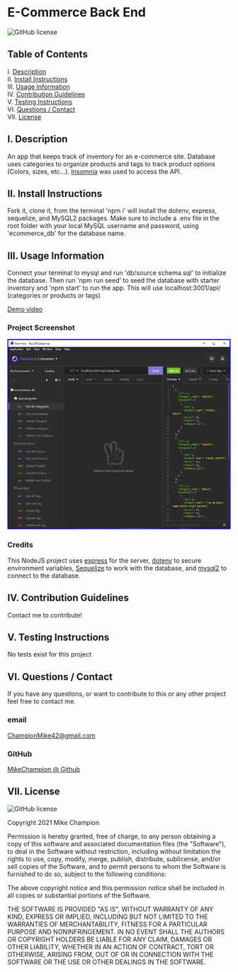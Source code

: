 # E-Commerce Back End

![GitHub license](https://img.shields.io/badge/license-MIT-blue.svg)

## Table of Contents

I. [Description](#description)  
II. [Install Instructions](#install-instructions)  
III. [Usage Information](#usage-information)  
IV. [Contribution Guidelines](#contribution-guidelines)  
V. [Testing Instructions](#testing-instructions)  
VI. [Questions / Contact](#contact)  
VII. [License](#license)

## <a id="description">I. Description</a>

An app that keeps track of inventory for an e-commerce site. Database uses categories to organize products and tags to track product options (Colors, sizes, etc...). <a href="https://insomnia.rest/" target="_blank">Insomnia</a> was used to access the API.

## <a id="install-instructions">II. Install Instructions</a>

Fork it, clone it, from the terminal 'npm i' will install the dotenv, express, sequelize, and MySQL2 packages. Make sure to include a .env file in the root folder with your local MySQL username and password, using 'ecommerce_db' for the database name.

## <a id="usage-information">III. Usage Information</a>

Connect your terminal to mysql and run 'db/source schema.sql' to initialize the database. Then run 'npm run seed' to seed the database with starter inventory and 'npm start' to run the app. This will use localhost:3001/api/ (categories or products or tags)

<a href="https://drive.google.com/file/d/1doiB-P5QChwggHCwPRYzLiukJTUekNsQ/view" target="_blank">Demo video</a>

### Project Screenshot

![E-commerce back end screenshot 1](./assets/images/screenshot.png)

### Credits

This NodeJS project uses <a href="https://www.npmjs.com/package/express" target="_blank">express</a> for the server, <a href="https://www.npmjs.com/package/dotenv" target="_blank">dotenv</a> to secure environment variables, <a href="https://www.npmjs.com/package/sequelize" target="_blank">Sequelize</a> to work with the database, and <a href="https://www.npmjs.com/package/mysql2" target="_blank">mysql2</a> to connect to the database.

## <a id="contribution-guidelines">IV. Contribution Guidelines</a>

Contact me to contribute!

## <a id="testing-instructions">V. Testing Instructions</a>

No tests exist for this project

## <a id="contact">VI. Questions / Contact</a>

If you have any questions, or want to contribute to this or any other project feel free to contact me.

### email

ChampionMike42@gmail.com

### GitHub

<a href="https://github.com/MikeChampion" target="_blank">MikeChampion @ Github</a>

## <a id="license">VII. License</a>

![GitHub license](https://img.shields.io/badge/license-MIT-blue.svg)

<p>Copyright 2021 Mike Champion</p> 
        <p>Permission is hereby granted, free of charge, to any person obtaining a copy of this software and associated documentation files (the "Software"), to deal in the Software without restriction, including without limitation the rights to use, copy, modify, merge, publish, distribute, sublicense, and/or sell copies of the Software, and to permit persons to whom the Software is furnished to do so, subject to the following conditions:</p>
        <p>The above copyright notice and this permission notice shall be included in all copies or substantial portions of the Software.</p>
        <p>THE SOFTWARE IS PROVIDED "AS IS", WITHOUT WARRANTY OF ANY KIND, EXPRESS OR IMPLIED, INCLUDING BUT NOT LIMITED TO THE WARRANTIES OF MERCHANTABILITY, FITNESS FOR A PARTICULAR PURPOSE AND NONINFRINGEMENT. IN NO EVENT SHALL THE AUTHORS OR COPYRIGHT HOLDERS BE LIABLE FOR ANY CLAIM, DAMAGES OR OTHER LIABILITY, WHETHER IN AN ACTION OF CONTRACT, TORT OR OTHERWISE, ARISING FROM, OUT OF OR IN CONNECTION WITH THE SOFTWARE OR THE USE OR OTHER DEALINGS IN THE SOFTWARE.</p>
